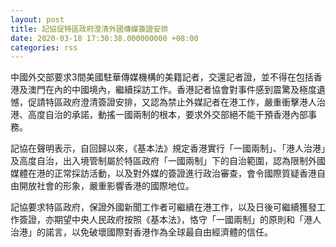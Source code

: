 ```yaml
---
layout: post
title: 記協促特區政府澄清外國傳媒簽證安排
date: 2020-03-18 17:30:38.000000000 +08:00
categories: rss
---
```


中國外交部要求3間美國駐華傳媒機構的美籍記者，交還記者證，並不得在包括香港及澳門在內的中國境內，繼續採訪工作。香港記者協會對事件感到震驚及極度遺憾，促請特區政府澄清簽證安排，又認為禁止外媒記者在港工作，嚴重衝擊港人治港、高度自治的承諾，動搖一國兩制的根本，要求外交部絕不能干預香港內部事務。

記協在聲明表示，自回歸以來，《基本法》規定香港實行「一國兩制」、「港人治港」及高度自治，出入境管制屬於特區政府「一國兩制」下的自治範圍，認為限制外國媒體在港的正常採訪活動，以及對外媒的簽證進行政治審查，會令國際質疑香港自由開放社會的形象，嚴重影響香港的國際地位。

記協要求特區政府，保證外國新聞工作者可繼續在港工作，以及日後可繼續獲發工作簽證，亦期望中央人民政府按照《基本法》，恪守「一國兩制」的原則和「港人治港」的諾言，以免破壞國際對香港作為全球最自由經濟體的信任。
